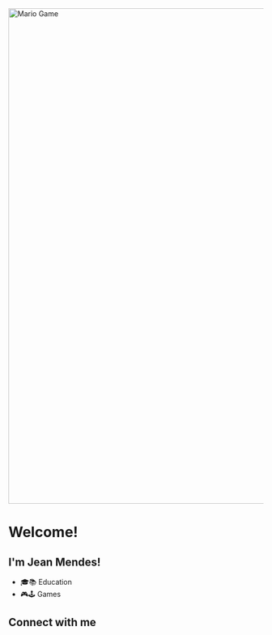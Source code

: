 <img src="https://github.com/TheDudeThatCode/TheDudeThatCode/blob/master/Assets/Mario_Gameplay.gif" alt="Mario Game" width="980">

# Welcome!

## I'm Jean Mendes!

<!--
- 🔭 I’m currently working on ...
- 🌱 I’m currently learning ...
- 👯 I’m looking to collaborate on ...
- 🤔 I’m looking for help with ...
- 💬 Ask me about ...
- 📫 How to reach me: ...
- 😄 Pronouns: ...
- ⚡ Fun fact: ...
-->

- 🎓📚 Education
- 🎮🕹 Games

## Connect with me
